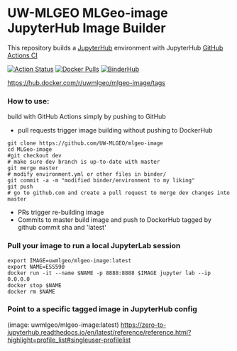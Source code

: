 # UW-MLGEO MLGeo-image JupyterHub Image Builder

This repository builds a [JupyterHub](https://jupyter.org/hub) environment with JupyterHub [GitHub Actions CI](https://github.com/jupyterhub/repo2docker-action)

[![Action Status](https://github.com/UW-MLGEO/MLGeo-image/workflows/CI/badge.svg)](https://github.com/UW-MLGEO/MLGeo-image/actions)
[![Docker Pulls](https://img.shields.io/docker/pulls/uwmlgeo/mlgeo-image)](https://hub.docker.com/r/uwmlgeo/mlgeo-image/tags)
[![BinderHub](https://mybinder.org/badge_logo.svg)](https://mybinder.org/v2/gh/UW-MLGEO/MLGeo-image/main?urlpath=lab)  

https://hub.docker.com/r/uwmlgeo/mlgeo-image/tags

### How to use:

build with GitHub Actions simply by pushing to GitHub

* pull requests trigger image building without pushing to DockerHub
```
git clone https://github.com/UW-MLGEO/mlgeo-image
cd MLGeo-image
#git checkout dev
# make sure dev branch is up-to-date with master
git merge master
# modify environment.yml or other files in binder/
git commit -a -m "modified binder/environment to my liking"
git push
# go to github.com and create a pull request to merge dev changes into master
```
* PRs trigger re-building image
* Commits to master build image and push to DockerHub tagged by github commit sha and 'latest'

### Pull your image to run a local JupyterLab session
```
export IMAGE=uwmlgeo/mlgeo-image:latest
export NAME=ESS590
docker run -it --name $NAME -p 8888:8888 $IMAGE jupyter lab --ip 0.0.0.0
docker stop $NAME
docker rm $NAME
```

### Point to a specific tagged image in JupyterHub config
(image: uwmlgeo/mlgeo-image:latest)
https://zero-to-jupyterhub.readthedocs.io/en/latest/reference/reference.html?highlight=profile_list#singleuser-profilelist
